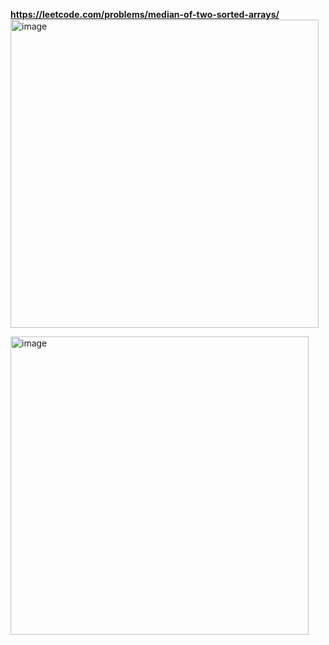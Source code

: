 **https://leetcode.com/problems/median-of-two-sorted-arrays/**
<img width="493" alt="image" src="https://github.com/user-attachments/assets/2decce8a-aa03-425a-bf15-220afc7f5b06">


<img width="477" alt="image" src="https://github.com/user-attachments/assets/2ab16313-27a6-42ad-9d81-0f8be3dc2dbb">
